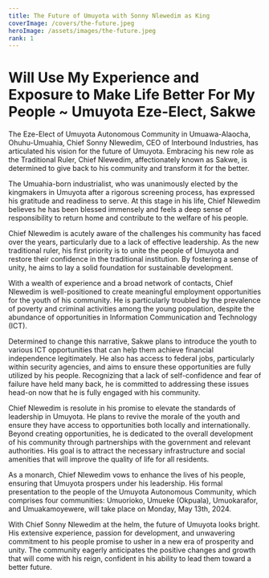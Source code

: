 ```yaml
---
title: The Future of Umuyota with Sonny Nlewedim as King
coverImage: /covers/the-future.jpeg
heroImage: /assets/images/the-future.jpeg
rank: 1
---
```


# Will Use My Experience and Exposure to Make Life Better For My People ~ Umuyota Eze-Elect, Sakwe

The Eze-Elect of Umuyota Autonomous Community in Umuawa-Alaocha, Ohuhu-Umuahia, Chief Sonny Nlewedim, CEO of Interbound Industries, has articulated his vision for the future of Umuyota. Embracing his new role as the Traditional Ruler, Chief Nlewedim, affectionately known as Sakwe, is determined to give back to his community and transform it for the better.

The Umuahia-born industrialist, who was unanimously elected by the kingmakers in Umuyota after a rigorous screening process, has expressed his gratitude and readiness to serve. At this stage in his life, Chief Nlewedim believes he has been blessed immensely and feels a deep sense of responsibility to return home and contribute to the welfare of his people.

Chief Nlewedim is acutely aware of the challenges his community has faced over the years, particularly due to a lack of effective leadership. As the new traditional ruler, his first priority is to unite the people of Umuyota and restore their confidence in the traditional institution. By fostering a sense of unity, he aims to lay a solid foundation for sustainable development.

With a wealth of experience and a broad network of contacts, Chief Nlewedim is well-positioned to create meaningful employment opportunities for the youth of his community. He is particularly troubled by the prevalence of poverty and criminal activities among the young population, despite the abundance of opportunities in Information Communication and Technology (ICT).

Determined to change this narrative, Sakwe plans to introduce the youth to various ICT opportunities that can help them achieve financial independence legitimately. He also has access to federal jobs, particularly within security agencies, and aims to ensure these opportunities are fully utilized by his people. Recognizing that a lack of self-confidence and fear of failure have held many back, he is committed to addressing these issues head-on now that he is fully engaged with his community.

Chief Nlewedim is resolute in his promise to elevate the standards of leadership in Umuyota. He plans to revive the morale of the youth and ensure they have access to opportunities both locally and internationally. Beyond creating opportunities, he is dedicated to the overall development of his community through partnerships with the government and relevant authorities. His goal is to attract the necessary infrastructure and social amenities that will improve the quality of life for all residents.

As a monarch, Chief Nlewedim vows to enhance the lives of his people, ensuring that Umuyota prospers under his leadership. His formal presentation to the people of the Umuyota Autonomous Community, which comprises four communities: Umuorioko, Umueke (Okpuala), Umuokarafor, and Umuakamoyewere, will take place on Monday, May 13th, 2024.

With Chief Sonny Nlewedim at the helm, the future of Umuyota looks bright. His extensive experience, passion for development, and unwavering commitment to his people promise to usher in a new era of prosperity and unity. The community eagerly anticipates the positive changes and growth that will come with his reign, confident in his ability to lead them toward a better future.
